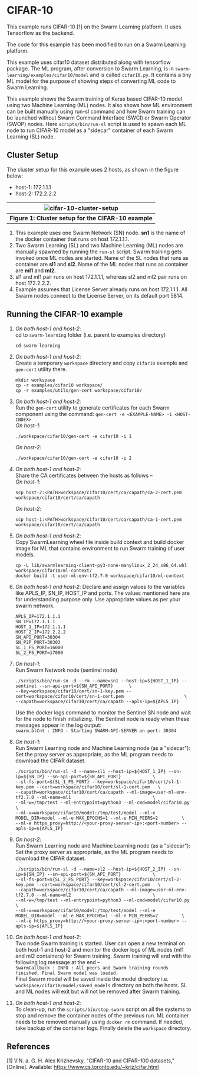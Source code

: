 CIFAR-10
=========

This example runs CIFAR-10 [1] on the Swarm Learning platform. It uses Tensorflow as the backend.

The code for this example has been modified to run on a Swarm Learning platform.

This example uses cifar10 dataset distributed along with tensorflow package. The ML program, after conversion to Swarm Learning, is in `swarm-learning/examples/cifar10/model` and is called `cifar10.py`. It contains a tiny ML model for the purpose of showing steps of converting ML code to Swarm Learning. 

This example shows the Swarm training of Keras based CIFAR-10 model using two Machine Learning (ML) nodes. It also shows how ML environment can be built manually using run-sl command and how Swarm training can be launched without Swarm Command Interface (SWCI) or Swarm Operator (SWOP) nodes. Here `scripts/bin/run-sl` script is used to spawn each ML node to run CIFAR-10 model as a "sidecar" container of each Swarm Learning (SL) node.



## Cluster Setup

The cluster setup for this example uses 2 hosts, as shown in the figure below:  
- host-1: 172.1.1.1  
- host-2: 172.2.2.2  

|![cifar-10-cluster-setup](../figs/cifar-10-cluster-setup.png)|
|:--:|
|<b>Figure 1: Cluster setup for the CIFAR-10 example</b>|

1. This example uses one Swarm Network (SN) node. **sn1** is the name of the docker container that runs on host 172.1.1.1.  
2. Two Swarm Learning (SL) and two Machine Learning (ML) nodes are manually spawned by running the `run-sl` script. Swarm training gets invoked once ML nodes are started. Name of the SL nodes that runs as container are **sl1** and **sl2**. Name of the ML nodes that runs as container are **ml1** and **ml2**.  
3. sl1 and ml1 pair runs on host 172.1.1.1, whereas sl2 and ml2 pair runs on host 172.2.2.2.  
4. Example assumes that License Server already runs on host 172.1.1.1. All Swarm nodes connect to the License Server, on its default port 5814.



## Running the CIFAR-10 example

1. *On both host-1 and host-2*:  
   cd to `swarm-learning` folder (i.e. parent to examples directory)
   ```
   cd swarm-learning
   ```

2. *On both host-1 and host-2*:  
   Create a temporary `workspace` directory and copy `cifar10` example and `gen-cert` utility there.
   ```
   mkdir workspace
   cp -r examples/cifar10 workspace/
   cp -r examples/utils/gen-cert workspace/cifar10/
   ```

3. *On both host-1 and host-2*:  
   Run the `gen-cert` utility to generate certificates for each Swarm component using the command: `gen-cert -e <EXAMPLE-NAME> -i <HOST-INDEX>`  
   *On host-1*:  
   ```
   ./workspace/cifar10/gen-cert -e cifar10 -i 1
   ```  
   *On host-2*:  
   ```
   ./workspace/cifar10/gen-cert -e cifar10 -i 2
   ```

4. *On both host-1 and host-2*:  
   Share the CA certificates between the hosts as follows –  
   *On host-1*:  
   ```
   scp host-2:<PATH>workspace/cifar10/cert/ca/capath/ca-2-cert.pem workspace/cifar10/cert/ca/capath
   ```  
   *On host-2*:  
   ```
   scp host-1:<PATH>workspace/cifar10/cert/ca/capath/ca-1-cert.pem workspace/cifar10/cert/ca/capath
   ```

5. *On both host-1 and host-2*:  
   Copy SwarmLearning wheel file inside build context and build docker image for ML that contains environment to run Swarm training of user models.  
   ```
   cp -L lib/swarmlearning-client-py3-none-manylinux_2_24_x86_64.whl workspace/cifar10/ml-context/
   docker build -t user-ml-env-tf2.7.0 workspace/cifar10/ml-context
   ```
6. *On both host-1 and host-2*: 
   Declare and assign values to the variables like APLS_IP, SN_IP, HOST_IP and ports. The values mentioned here are for understanding purpose only. Use appropriate values as per your swarm network.
    ```
    APLS_IP=172.1.1.1
    SN_IP=172.1.1.1
    HOST_1_IP=172.1.1.1
    HOST_2_IP=172.2.2.2
    SN_API_PORT=30304
    SN_P2P_PORT=30303
    SL_1_FS_PORT=16000
    SL_2_FS_PORT=17000
    ```
   
8. *On host-1*:  
   Run Swarm Network node (sentinel node)
   ```  
   ./scripts/bin/run-sn -d --rm --name=sn1 --host-ip=${HOST_1_IP} --sentinel --sn-api-port=${SN_API_PORT}      \
   --key=workspace/cifar10/cert/sn-1-key.pem --cert=workspace/cifar10/cert/sn-1-cert.pem                       \
   --capath=workspace/cifar10/cert/ca/capath --apls-ip=${APLS_IP}
   ```
   Use the docker logs command to monitor the Sentinel SN node and wait for the node to finish initializing. The Sentinel node is ready when these messages appear in the log output:  
   `swarm.blCnt : INFO : Starting SWARM-API-SERVER on port: 30304`

8. *On host-1*:  
   Run Swarm Learning node and Machine Learning node (as a "sidecar"): Set the proxy server as appropriate, as the ML program needs to download the CIFAR dataset.
   ```
   ./scripts/bin/run-sl -d --name=sl1 --host-ip=${HOST_1_IP} --sn-ip=${SN_IP} --sn-api-port=${SN_API_PORT}            \
   --sl-fs-port=${SL_1_FS_PORT} --key=workspace/cifar10/cert/sl-1-key.pem --cert=workspace/cifar10/cert/sl-1-cert.pem   \
   --capath=workspace/cifar10/cert/ca/capath --ml-image=user-ml-env-tf2.7.0 --ml-name=ml1                               \
   --ml-w=/tmp/test --ml-entrypoint=python3 --ml-cmd=model/cifar10.py                                                   \
   --ml-v=workspace/cifar10/model:/tmp/test/model --ml-e MODEL_DIR=model --ml-e MAX_EPOCHS=1 --ml-e MIN_PEERS=2         \
   --ml-e https_proxy=http://<your-proxy-server-ip>:<port-number> --apls-ip=${APLS_IP}
   ```

9. *On host-2*:  
   Run Swarm Learning node and Machine Learning node (as a "sidecar"): Set the proxy server as appropriate, as the ML program needs to download the CIFAR dataset.
   ```
   ./scripts/bin/run-sl -d --name=sl2 --host-ip=${HOST_2_IP} --sn-ip=${SN_IP} --sn-api-port=${SN_API_PORT}            \
   --sl-fs-port=${SL_2_FS_PORT} --key=workspace/cifar10/cert/sl-2-key.pem --cert=workspace/cifar10/cert/sl-2-cert.pem   \
   --capath=workspace/cifar10/cert/ca/capath --ml-image=user-ml-env-tf2.7.0 --ml-name=ml2                               \
   --ml-w=/tmp/test --ml-entrypoint=python3 --ml-cmd=model/cifar10.py                                                   \
   --ml-v=workspace/cifar10/model:/tmp/test/model --ml-e MODEL_DIR=model --ml-e MAX_EPOCHS=1 --ml-e MIN_PEERS=2         \
   --ml-e https_proxy=http://<your-proxy-server-ip>:<port-number> --apls-ip=${APLS_IP}
   ```

10.	*On both host-1 and host-2*:  
   Two node Swarm training is started. User can open a new terminal on both host-1 and host-2 and monitor the docker logs of ML nodes (ml1 and ml2 containers) for Swarm training. Swarm training will end with the following log message at the end –  
   `SwarmCallback : INFO : All peers and Swarm training rounds finished. Final Swarm model was loaded.`  
   Final Swarm model will be saved inside the model directory i.e. `workspace/cifar10/model/saved_models` directory on both the hosts. SL and ML nodes will exit but will not be removed after Swarm training.

11. *On both host-1 and host-2*:  
    To clean-up, run the `scripts/bin/stop-swarm` script on all the systems to stop and remove the container nodes of the previous run. ML container needs to be removed manually using `docker rm` command. If needed, take backup of the container logs. Finally delete the `workspace` directory.



## References
[1] V.N. a. G. H. Alex Krizhevsky, "CIFAR-10 and CIFAR-100 datasets," [Online]. Available: https://www.cs.toronto.edu/~kriz/cifar.html
